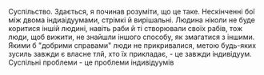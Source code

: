 Суспільство. Здається, я починав розуміти, що це таке. Нескінченні бої між двома індиаідуумами, стрімкі й вирішальні. Людина ніколи не буде коритися іншій людині, навіть раби й ті створювали своїх рабів, тож люди, щоб вижити, не знайшли іншого способу, як змагатися з іншими. Якими б "добрими справами" люди не прикривалися, метою будь-яких зусиль завжди є власне тлй, хто їх прикладає, - це завжди індивідуум. Суспільні проблеми - це проблеми індивідуумів